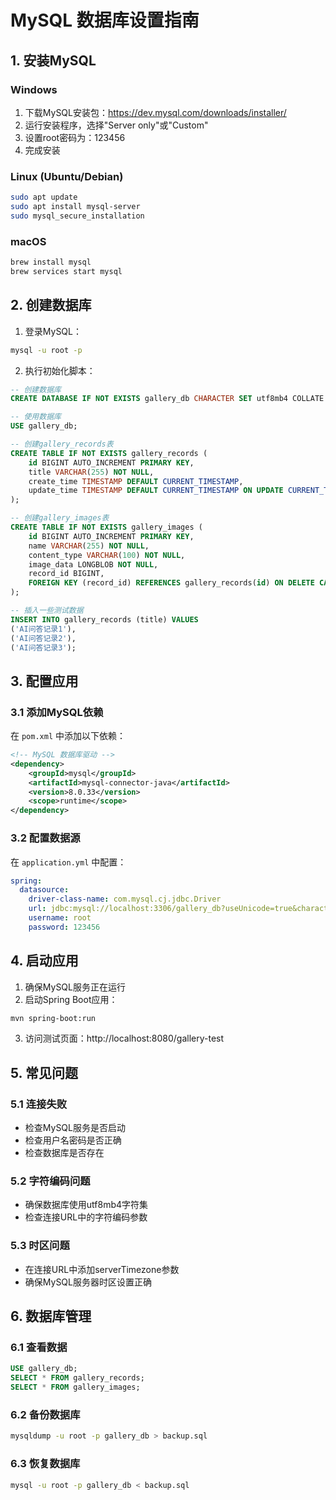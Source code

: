 # MySQL 数据库设置指南

## 1. 安装MySQL

### Windows
1. 下载MySQL安装包：https://dev.mysql.com/downloads/installer/
2. 运行安装程序，选择"Server only"或"Custom"
3. 设置root密码为：123456
4. 完成安装

### Linux (Ubuntu/Debian)
```bash
sudo apt update
sudo apt install mysql-server
sudo mysql_secure_installation
```

### macOS
```bash
brew install mysql
brew services start mysql
```

## 2. 创建数据库

1. 登录MySQL：
```bash
mysql -u root -p
```

2. 执行初始化脚本：
```sql
-- 创建数据库
CREATE DATABASE IF NOT EXISTS gallery_db CHARACTER SET utf8mb4 COLLATE utf8mb4_unicode_ci;

-- 使用数据库
USE gallery_db;

-- 创建gallery_records表
CREATE TABLE IF NOT EXISTS gallery_records (
    id BIGINT AUTO_INCREMENT PRIMARY KEY,
    title VARCHAR(255) NOT NULL,
    create_time TIMESTAMP DEFAULT CURRENT_TIMESTAMP,
    update_time TIMESTAMP DEFAULT CURRENT_TIMESTAMP ON UPDATE CURRENT_TIMESTAMP
);

-- 创建gallery_images表
CREATE TABLE IF NOT EXISTS gallery_images (
    id BIGINT AUTO_INCREMENT PRIMARY KEY,
    name VARCHAR(255) NOT NULL,
    content_type VARCHAR(100) NOT NULL,
    image_data LONGBLOB NOT NULL,
    record_id BIGINT,
    FOREIGN KEY (record_id) REFERENCES gallery_records(id) ON DELETE CASCADE
);

-- 插入一些测试数据
INSERT INTO gallery_records (title) VALUES 
('AI问答记录1'),
('AI问答记录2'),
('AI问答记录3');
```

## 3. 配置应用

### 3.1 添加MySQL依赖

在 `pom.xml` 中添加以下依赖：

```xml
<!-- MySQL 数据库驱动 -->
<dependency>
    <groupId>mysql</groupId>
    <artifactId>mysql-connector-java</artifactId>
    <version>8.0.33</version>
    <scope>runtime</scope>
</dependency>
```

### 3.2 配置数据源

在 `application.yml` 中配置：

```yaml
spring:
  datasource:
    driver-class-name: com.mysql.cj.jdbc.Driver
    url: jdbc:mysql://localhost:3306/gallery_db?useUnicode=true&characterEncoding=utf8&useSSL=false&serverTimezone=Asia/Shanghai
    username: root
    password: 123456
```

## 4. 启动应用

1. 确保MySQL服务正在运行
2. 启动Spring Boot应用：
```bash
mvn spring-boot:run
```

3. 访问测试页面：http://localhost:8080/gallery-test

## 5. 常见问题

### 5.1 连接失败
- 检查MySQL服务是否启动
- 检查用户名密码是否正确
- 检查数据库是否存在

### 5.2 字符编码问题
- 确保数据库使用utf8mb4字符集
- 检查连接URL中的字符编码参数

### 5.3 时区问题
- 在连接URL中添加serverTimezone参数
- 确保MySQL服务器时区设置正确

## 6. 数据库管理

### 6.1 查看数据
```sql
USE gallery_db;
SELECT * FROM gallery_records;
SELECT * FROM gallery_images;
```

### 6.2 备份数据库
```bash
mysqldump -u root -p gallery_db > backup.sql
```

### 6.3 恢复数据库
```bash
mysql -u root -p gallery_db < backup.sql
``` 